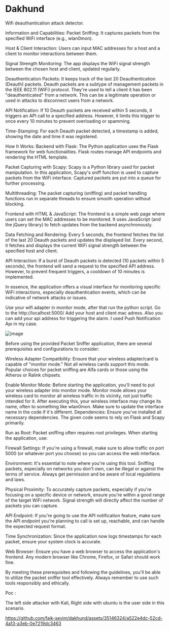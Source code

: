 # Dakhund
Wifi deauthantication attack detector.

Information and Capabilities:
Packet Sniffing: It captures packets from the specified WiFi interface (e.g., wlan0mon).

Host & Client Interaction: Users can input MAC addresses for a host and a client to monitor interactions between them.

Signal Strength Monitoring: The app displays the WiFi signal strength between the chosen host and client, updated regularly.

Deauthentication Packets: It keeps track of the last 20 Deauthentication (Deauth) packets. Deauth packets are a subtype of management packets in the IEEE 802.11 (WiFi) protocol. They're used to tell a client it has been "deauthenticated" from a network. This can be a legitimate operation or used in attacks to disconnect users from a network.

API Notification: If 10 Deauth packets are received within 5 seconds, it triggers an API call to a specified address. However, it limits this trigger to once every 10 minutes to prevent overloading or spamming.

Time-Stamping: For each Deauth packet detected, a timestamp is added, showing the date and time it was registered.

How It Works:
Backend with Flask: The Python application uses the Flask framework for web functionalities. Flask routes manage API endpoints and rendering the HTML template.

Packet Capturing with Scapy: Scapy is a Python library used for packet manipulation. In this application, Scapy's sniff function is used to capture packets from the WiFi interface. Captured packets are put into a queue for further processing.

Multithreading: The packet capturing (sniffing) and packet handling functions run in separate threads to ensure smooth operation without blocking.

Frontend with HTML & JavaScript: The frontend is a simple web page where users can set the MAC addresses to be monitored. It uses JavaScript (and the jQuery library) to fetch updates from the backend asynchronously.

Data Fetching and Rendering: Every 5 seconds, the frontend fetches the list of the last 20 Deauth packets and updates the displayed list. Every second, it fetches and displays the current WiFi signal strength between the specified host and client.

API Interaction: If a burst of Deauth packets is detected (10 packets within 5 seconds), the frontend will send a request to the specified API address. However, to prevent frequent triggers, a cooldown of 10 minutes is implemented.

In essence, the application offers a visual interface for monitoring specific WiFi interactions, especially deauthentication events, which can be indicative of network attacks or issues.

Use your wifi adapter in monitor mode, after that run the python script. Go to the http://localhost:5000/ Add your host and client mac adress. Also you can add your api address for triggering the alarm. I used Push Notification Apı in my case.

![image](https://github.com/faik-sevim/dakhund/assets/35146324/b5f3ec83-1aae-4bda-ba4e-598ecb59f9d8)




Before using the provided Packet Sniffer application, there are several prerequisites and configurations to consider:

Wireless Adapter Compatibility: Ensure that your wireless adapter/card is capable of "monitor mode." Not all wireless cards support this mode. Popular choices for packet sniffing are Alfa cards or those using the Atheros or Ralink chipsets.

Enable Monitor Mode: Before starting the application, you'll need to put your wireless adapter into monitor mode. Monitor mode allows your wireless card to monitor all wireless traffic in its vicinity, not just traffic intended for it.
After executing this, your wireless interface may change its name, often to something like wlan0mon. Make sure to update the interface name in the code if it's different.
Dependencies: Ensure you've installed all necessary dependencies. The given code seems to rely on Flask and Scapy primarily.

Run as Root: Packet sniffing often requires root privileges. When starting the application, use:

Firewall Settings: If you're using a firewall, make sure to allow traffic on port 5000 (or whatever port you choose) so you can access the web interface.

Environment: It's essential to note where you're using this tool. Sniffing packets, especially on networks you don't own, can be illegal or against the terms of service. Always get permission and be aware of local regulations and laws.

Physical Proximity: To accurately capture packets, especially if you're focusing on a specific device or network, ensure you're within a good range of the target WiFi network. Signal strength will directly affect the number of packets you can capture.

API Endpoint: If you're going to use the API notification feature, make sure the API endpoint you're planning to call is set up, reachable, and can handle the expected request format.

Time Synchronization: Since the application now logs timestamps for each packet, ensure your system clock is accurate.

Web Browser: Ensure you have a web browser to access the application's frontend. Any modern browser like Chrome, Firefox, or Safari should work fine.

By meeting these prerequisites and following the guidelines, you'll be able to utilize the packet sniffer tool effectively. Always remember to use such tools responsibly and ethically.

Poc : 

The left side attacker with Kali, Right side with ubuntu is the user side in this scenario.  



https://github.com/faik-sevim/dakhund/assets/35146324/a522e4dc-52cd-4a13-a3eb-0e7219dc3463





